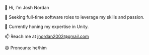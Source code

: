👋 Hi, I’m Josh Nordan

🎯 Seeking full-time software roles to leverage my skills and passion.

🌱 Currently honing my expertise in Unity.

📫 Reach me at jnordan2002@gmail.com

😄 Pronouns: he/him


